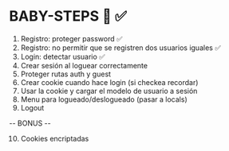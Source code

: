 # BABY-STEPS 👶 ✅

1. Registro: proteger password ✅
2. Registro: no permitir que se registren dos usuarios iguales ✅
3. Login: detectar usuario ✅
4. Crear sesión al loguear correctamente
5. Proteger rutas auth y guest
6. Crear cookie cuando hace login (si checkea recordar)
7. Usar la cookie y cargar el modelo de usuario a sesión
8. Menu para logueado/deslogueado (pasar a locals)
9. Logout

-- BONUS --

10. Cookies encriptadas
